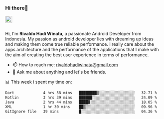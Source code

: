 ### Hi there👋
<a href="https://www.linkedin.com/in/rivaldohadiwinata/">
  <img align="left" alt="Rivaldo's LinkedIN" width="22px" src="https://upload.wikimedia.org/wikipedia/commons/8/81/LinkedIn_icon.svg" />
</a>

<br/>
<br/>

Hi, I'm **Rivaldo Hadi Winata**, a passionate Android Developer from Indonesia. 
My passion as android developer lies with dreaming up ideas and making them come true reliable performance. 
I really care about the apps architecture and the performance of the applications that I make with the aim of creating the best user experience in terms of performance.

- 📫 How to reach me: [rivaldohadiwinata@gmail.com](mailto:rivaldohadiwinata@gmail.com)
- 💬 Ask me about anything and let's be friends.

📊 This week i spent my time on:


<!--START_SECTION:waka-->

```txt
Dart             4 hrs 58 mins   ████████▒░░░░░░░░░░░░░░░░   32.71 %
Kotlin           3 hrs 39 mins   ██████░░░░░░░░░░░░░░░░░░░   24.09 %
Java             2 hrs 44 mins   ████▓░░░░░░░░░░░░░░░░░░░░   18.05 %
XML              1 hr 30 mins    ██▒░░░░░░░░░░░░░░░░░░░░░░   09.96 %
GitIgnore file   39 mins         █░░░░░░░░░░░░░░░░░░░░░░░░   04.36 %
```

<!--END_SECTION:waka-->


<!--- 🔭 I’m currently working on Management Order Depot Acun -->

<!--
**rivaldotjioe/rivaldotjioe** is a ✨ _special_ ✨ repository because its `README.md` (this file) appears on your GitHub profile.

Here are some ideas to get you started:

- 🔭 I’m currently working on ...
- 🌱 I’m currently learning ...
- 👯 I’m looking to collaborate on ...
- 🤔 I’m looking for help with ...
- 💬 Ask me about ...
- 📫 How to reach me: ...
- 😄 Pronouns: ...
- ⚡ Fun fact: ...
-->
